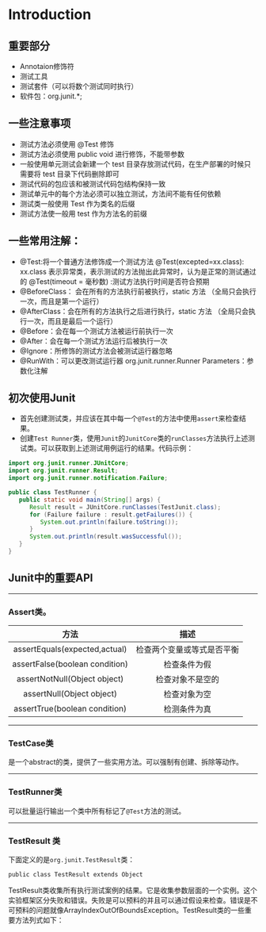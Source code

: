 # Introduction

## 重要部分
* Annotaion修饰符
* 测试工具
* 测试套件（可以将数个测试同时执行）
* 软件包：org.junit.*;

## 一些注意事项
* 测试方法必须使用 @Test 修饰
* 测试方法必须使用 public void 进行修饰，不能带参数
* 一般使用单元测试会新建一个 test 目录存放测试代码，在生产部署的时候只需要将 test 目录下代码删除即可
* 测试代码的包应该和被测试代码包结构保持一致
* 测试单元中的每个方法必须可以独立测试，方法间不能有任何依赖
* 测试类一般使用 Test 作为类名的后缀
* 测试方法使一般用 test 作为方法名的前缀

## 一些常用注解：
* @Test:将一个普通方法修饰成一个测试方法 @Test(excepted=xx.class): xx.class 表示异常类，表示测试的方法抛出此异常时，认为是正常的测试通过的 @Test(timeout = 毫秒数) :测试方法执行时间是否符合预期
* @BeforeClass： 会在所有的方法执行前被执行，static 方法 （全局只会执行一次，而且是第一个运行）
* @AfterClass：会在所有的方法执行之后进行执行，static 方法 （全局只会执行一次，而且是最后一个运行）
* @Before：会在每一个测试方法被运行前执行一次
* @After：会在每一个测试方法运行后被执行一次
* @Ignore：所修饰的测试方法会被测试运行器忽略
* @RunWith：可以更改测试运行器 org.junit.runner.Runner
Parameters：参数化注解

## 初次使用Junit
* 首先创建测试类，并应该在其中每一个`@Test`的方法中使用`assert`来检查结果。
* 创建`Test Runner`类，使用`Junit`的`JunitCore`类的`runClasses`方法执行上述测试类。可以获取到上述测试用例运行的结果。代码示例：
``` java
import org.junit.runner.JUnitCore;
import org.junit.runner.Result;
import org.junit.runner.notification.Failure;

public class TestRunner {
   public static void main(String[] args) {
      Result result = JUnitCore.runClasses(TestJunit.class);
      for (Failure failure : result.getFailures()) {
         System.out.println(failure.toString());
      }
      System.out.println(result.wasSuccessful());
   }
}   
```

## Junit中的重要API
***
### Assert类。
|              方法              |            描述            |
| :----------------------------: | :------------------------: |
| assertEquals(expected,actual)  | 检查两个变量或等式是否平衡 |
| assertFalse(boolean condition) |        检查条件为假        |
|  assertNotNull(Object object)  |      检查对象不是空的      |
|   assertNull(Object object)    |        检查对象为空        |
| assertTrue(boolean condition)  |        检测条件为真        |
***
### TestCase类
是一个abstract的类，提供了一些实用方法。可以强制有创建、拆除等动作。
***
### TestRunner类
可以批量运行输出一个类中所有标记了`@Test`方法的测试。
***
### TestResult 类
下面定义的是​`org.junit.TestResult`​类：
```
public class TestResult extends Object
```
​TestResult ​类收集所有执行测试案例的结果。它是收集参数层面的一个实例。这个实验框架区分失败和错误。失败是可以预料的并且可以通过假设来检查。错误是不可预料的问题就像 ​ArrayIndexOutOfBoundsException​。​TestResult​ 类的一些重要方法列式如下：